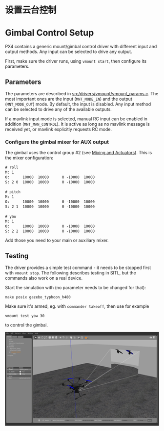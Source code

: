 # 设置云台控制

# Gimbal Control Setup

PX4 contains a generic mount/gimbal control driver with different input and output methods. Any input can be selected to drive any output.

First, make sure the driver runs, using `vmount start`, then configure its parameters.

## Parameters
The parameters are described in [src/drivers/vmount/vmount_params.c](https://github.com/PX4/Firmware/blob/master/src/drivers/vmount/vmount_params.c). The most important ones are the input (`MNT_MODE_IN`) and the output (`MNT_MODE_OUT`) mode. By default, the input is disabled. Any input method can be selected to drive any of the available outputs.

If a mavlink input mode is selected, manual RC input can be enabled in
addition (`MNT_MAN_CONTROL`). It is active as long as no mavlink message is received yet, or mavlink explicitly requests RC mode.



### Configure the gimbal mixer for AUX output

The gimbal uses the control group #2 (see [Mixing and Actuators](concept-mixing.md)). This is the mixer configuration:

```
# roll
M: 1
O:      10000  10000      0 -10000  10000
S: 2 0  10000  10000      0 -10000  10000

# pitch
M: 1
O:      10000  10000      0 -10000  10000
S: 2 1  10000  10000      0 -10000  10000

# yaw
M: 1
O:      10000  10000      0 -10000  10000
S: 2 2  10000  10000      0 -10000  10000
```

Add those you need to your main or auxiliary mixer.

## Testing
The driver provides a simple test command - it needs to be stopped first with `vmount stop`. The following describes testing in SITL, but the commands also work on a real device.

Start the simulation with (no parameter needs to be changed for that):
```
make posix gazebo_typhoon_h480
```
Make sure it's armed, eg. with `commander takeoff`, then use for example
```
vmount test yaw 30
```
to control the gimbal.

![gimbal](../pictures/hardware/gazebo-gimbal-simulation.png)



